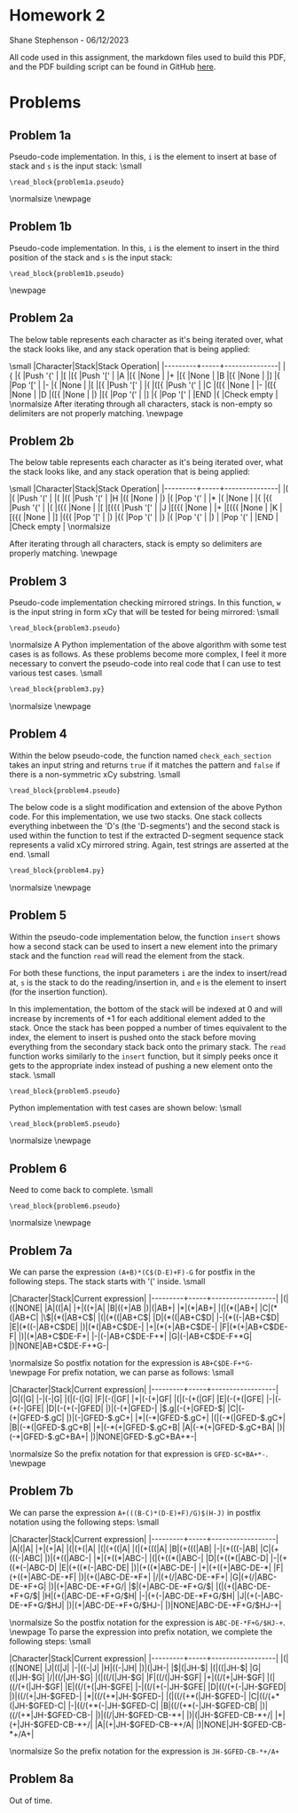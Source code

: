 # Homework 2
Shane Stephenson - 06/12/2023

All code used in this assignment, the markdown files used to build this PDF, and the PDF building script can be found in GitHub [here](https://github.com/UnsafeOats/dsahw).

# Problems
## Problem 1a
Pseudo-code implementation.  In this, `i` is the element to insert at base of stack and `s` is the input stack:
\small
```
\read_block{problem1a.pseudo}
```
\normalsize
\newpage

## Problem 1b
Pseudo-code implementation.  In this, `i` is the element to insert in the third position of the stack and `s` is the input stack:
```
\read_block{problem1b.pseudo}
```
\newpage

## Problem 2a
The below table represents each character as it's being iterated over, what the stack looks like, and any stack operation that is being applied:

\small
|Character|Stack|Stack Operation|
|---------+-----+---------------|
|{        |{    |Push '{'       |
|[        |[{   |Push '['       |
|A        |[{   |None           |
|+        |[{   |None           |
|B        |[{   |None           |
|]        |{    |Pop '['        |
|-        |{    |None           |
|[        |[{   |Push '['       |
|(        |([{  |Push '('       |
|C        |([{  |None           |
|-        |([{  |None           |
|D        |([{  |None           |
|)        |[{   |Pop '('        |
|]        |{    |Pop '['        |
|END      |{    |Check empty    |
\normalsize
After iterating through all characters, stack is non-empty so delimiters are not properly matching.
\newpage

## Problem 2b
The below table represents each character as it's being iterated over, what the stack looks like, and any stack operation that is being applied:

\small
|Character|Stack|Stack Operation|
|---------+-----+---------------|
|(        |(    |Push '('       |
|(        |((   |Push '('       |
|H        |((   |None           |
|)        |(    |Pop '('        |
|\*        |(    |None           |
|{        |{(   |Push '{'       |
|(        |({(  |None           |
|[        |[({( |Push '['       |
|J        |[({( |None           |
|+        |[({( |None           |
|K        |[({( |None           |
|]        |({(  |Pop '['        |
|)        |{(   |Pop '('        |
|}        |(    |Pop '{'        |
|)        |     |Pop '('        |
|END      |     |Check empty    |
\normalsize

After iterating through all characters, stack is empty so delimiters are properly matching.
\newpage

## Problem 3
Pseudo-code implementation checking mirrored strings.  In this function, `w` is the input string in form xCy that will be tested for being mirrored:
\small
```
\read_block{problem3.pseudo}
```
\normalsize
A Python implementation of the above algorithm with some test cases is as follows.  As these problems become more complex, I feel it more necessary to convert the pseudo-code into real code that I can use to test various test cases.
\small
```python
\read_block{problem3.py}
```
\normalsize
\newpage

## Problem 4
Within the below pseudo-code, the function named `check_each_section` takes an input string and returns `true` if it matches the pattern and `false` if there is a non-symmetric xCy substring.
\small
```
\read_block{problem4.pseudo}
```
The below code is a slight modification and extension of the above Python code.  For this implementation, we use two stacks.  One stack collects everything inbetween the 'D's (the 'D-segments') and the second stack is used within the function to test if the extracted D-segment sequence stack represents a valid xCy mirrored string.  Again, test strings are asserted at the end.
\small
```python
\read_block{problem4.py}
```
\normalsize
\newpage

## Problem 5
Within the pseudo-code implementation below, the function `insert` shows how a second stack can be used to insert a new element into the primary stack and the function `read` will read the element from the stack.

For both these functions, the input parameters `i` are the index to insert/read at, `s` is the stack to do the reading/insertion in, and `e` is the element to insert (for the insertion function).

In this implementation, the bottom of the stack will be indexed at 0 and will increase by increments of +1 for each additional element added to the stack.  Once the stack has been popped a number of times equivalent to the index, the element to insert is pushed onto the stack before moving everything from the secondary stack back onto the primary stack.
The `read` function works similarly to the `insert` function, but it simply peeks once it gets to the appropriate index instead of pushing a new element onto the stack.
\small
```
\read_block{problem5.pseudo}
```
Python implementation with test cases are shown below:
\small
```python
\read_block{problem5.pseudo}
```
\normalsize
\newpage

## Problem 6
Need to come back to complete.
\small
```
\read_block{problem6.pseudo}
```
\normalsize
\newpage

## Problem 7a
We can parse the expression `(A+B)*(C$(D-E)+F)-G` for postfix in the following steps.  The stack starts with '(' inside.
\small

|Character|Stack|Current expression|
|---------+-----+------------------|
|(|((|NONE|
|A|((|A|
|+|((+|A|
|B|((+|AB
|)|(|AB+|
|\*|(\*|AB+|
|(|(\*(|AB+|
|C|(\*(|AB+C|
|\\$|(\*(|AB+C\$|
|(|(\*((|AB+C\$|
|D|(\*((|AB+C\$D|
|-|(\*((-|AB+C\$D|
|E|(\*((-|AB+C\$DE|
|)|(\*(|AB+C\$DE-|
|+|(\*(+|AB+C\$DE-|
|F|(\*(+|AB+C\$DE-F|
|)|(\*|AB+C\$DE-F+|
|-|(-|AB+C\$DE-F+\*|
|G|(-|AB+C\$DE-F+\*G|
|)|NONE|AB+C\$DE-F+\*G-|

\normalsize
So postfix notation for the expression is `AB+C$DE-F+*G-`
\newpage
For prefix notation, we can parse as follows:
\small

|Character|Stack|Current expression|
|---------+-----+------------------|
|G|(|G|
|-|(-|G|
|(|(-(|G|
|F|(-(|GF|
|+|(-(+|GF|
|(|(-(+(|GF|
|E|(-(+(|GFE|
|-|(-(+(-|GFE|
|D|(-(+(-|GFED|
|)|(-(+|GFED-|
|\$.g|(-(+|GFED-$|
|C|(-(+|GFED-\$.gC|
|)|(-|GFED-\$.gC+|
|\*|(-\*|GFED-\$.gC+|
|(|(-\*(|GFED-\$.gC+|
|B|(-\*(|GFED-\$.gC+B|
|+|(-\*(+|GFED-\$.gC+B|
|A|(-\*(+|GFED-\$.gC+BA|
|)|(-\*|GFED-\$.gC+BA+|
|)|NONE|GFED-\$.gC+BA+\*-|

\normalsize
So the prefix notation for that expression is `GFED-$C+BA+*-`.
\newpage

## Problem 7b
We can parse the expression `A+(((B-C)*(D-E)+F)/G)$(H-J)` in postfix notation using the following steps:
\small

|Character|Stack|Current expression|
|---------+-----+------------------|
|A|(|A|
|+|(+|A|
|(|(+(|A|
|(|(+((|A|
|(|(+(((|A|
|B|(+(((|AB|
|-|(+(((-|AB|
|C|(+(((-|ABC|
|)|(+((|ABC-|
|\*|(+((\*|ABC-|
|(|(+((\*(|ABC-|
|D|(+((\*(|ABC-D|
|-|(+((\*(-|ABC-D|
|E|(+((\*(-|ABC-DE|
|)|(+((\*|ABC-DE-|
|+|(+((+|ABC-DE-\*|
|F|(+((+|ABC-DE-\*F|
|)|(+(|ABC-DE-\*F+|
|/|(+(/|ABC-DE-\*F+|
|G|(+(/|ABC-DE-\*F+G|
|)|(+|ABC-DE-\*F+G/|
|\$|(+|ABC-DE-\*F+G/\$|
|(|(+(|ABC-DE-\*F+G/\$|
|H|(+(|ABC-DE-\*F+G/\$H|
|-|(+(-|ABC-DE-\*F+G/\$H|
|J|(+(-|ABC-DE-\*F+G/\$HJ|
|)|(+|ABC-DE-\*F+G/\$HJ-|
|)|NONE|ABC-DE-\*F+G/\$HJ-+|

\normalsize
So the postfix notation for the expression is `ABC-DE-*F+G/$HJ-+`.
\newpage
To parse the expression into prefix notation, we complete the following steps:
\small

|Character|Stack|Current expression|
|---------+-----+------------------|
|(|((|NONE|
|J|((|J|
|-|((-|J|
|H|((-|JH|
|)|(|JH-|
|\$|(|JH-\$|
|(|((|JH-\$|
|G|((|JH-\$G|
|/|((/|JH-\$G|
|(|((/(|JH-\$G|
|F|((/(|JH-\$GF|
|+|((/(+|JH-\$GF|
|(|((/(+(|JH-\$GF|
|E|((/(+(|JH-\$GFE|
|-|((/(+(-|JH-\$GFE|
|D|((/(+(-|JH-\$GFED|
|)|((/(+|JH-\$GFED-|
|\*|((/(+\*|JH-\$GFED-|
|(|((/(+\*(|JH-\$GFED-|
|C|((/(+\*(|JH-\$GFED-C|
|-|((/(+\*(-|JH-\$GFED-C|
|B|((/(+\*(-|JH-\$GFED-CB|
|)|((/(+\*|JH-\$GFED-CB-|
|)|((/|JH-\$GFED-CB-\*+|
|)|(|JH-\$GFED-CB-\*+/|
|+|(+|JH-\$GFED-CB-\*+/|
|A|(+|JH-\$GFED-CB-\*+/A|
|)|NONE|JH-\$GFED-CB-\*+/A+|

\normalsize
So the prefix notation for the expression is `JH-$GFED-CB-*+/A+`

## Problem 8a
Out of time.

